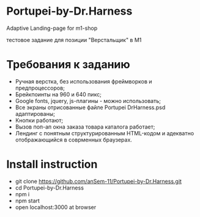 # Portupei-by-Dr.Harness
Adaptive Landing-page for m1-shop

тестовое задание для позиции "Верстальщик" в М1

# Требования к заданию

* Ручная верстка, без использования фреймворков и предпроцессоров;
* Брейкпоинты на 960 и 640 пикс;
* Google fonts, jquery, js-плагины - можно использовать;
* Все экраны отрисованные файле Portupei DrHarness.psd адаптированы;
* Кнопки работают;
* Вызов поп-ап окна заказа товара каталога работает;
* Лендинг с понятным структурированным HTML-кодом и адекватно отображающийся в соврменных браузерах.

# Install instruction

* git clone https://github.com/anSem-11/Portupei-by-Dr.Harness.git
* cd Portupei-by-Dr.Harness
* npm i
* npm start
* open localhost:3000 at browser
